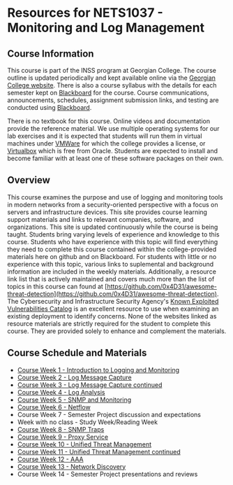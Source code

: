 # Resources for NETS1037 - Monitoring and Log Management

## Course Information
This course is part of the INSS program at Georgian College. The course outline is updated periodically and kept available online via the [Georgian College website](https://georgiancollege.ca). There is also a course syllabus with the details for each semester kept on [Blackboard](https://gc.blackboard.com) for the course. Course communications, announcements, schedules, assignment submission links, and testing are conducted using [Blackboard](https://gc.blackboard.com).
    
There is no textbook for this course. Online videos and documentation provide the reference material.
We use multiple operating systems for our lab exercises and it is expected that students will run them in virtual machines under [VMWare](https://vmware.com) for which the college provides a license, or [Virtualbox](https://www.virtualbox.org) which is free from Oracle. Students are expected to install and become familiar with at least one of these software packages on their own.

## Overview
This course examines the purpose and use of logging and monitoring tools in modern networks from a security-oriented perspective with a focus on servers and infrastructure devices. This site provides course learning support materials and links to relevant companies, software, and organizations. This site is updated continuously while the course is being taught. Students bring varying levels of experience and knowledge to this course. Students who have experience with this topic will find everything they need to complete this course contained within the college-provided materials here on github and on Blackboard. For students with little or no experience with this topic, various links to suplemental and background information are included in the weekly materials. Additionally, a resource link list that is actively maintained and covers much more than the list of topics in this course can found at [https://github.com/0x4D31/awesome-threat-detection](https://github.com/0x4D31/awesome-threat-detection). The Cybersecurity and Infrastructure Security Agency's [Known Exploited Vulnerabilities Catalog](https://www.cisa.gov/known-exploited-vulnerabilities-catalog) is an excellent resource to use when examining an existing deployment to identify concerns. None of the websites linked as resource materials are strictly required for the student to complete this course. They are provided solely to enhance and complement the materials.

## Course Schedule and Materials
* [Course Week 1 - Introduction to Logging and Monitoring](GCFlex/NETS1037-01-Intro.html)
* [Course Week 2 - Log Message Capture](GCFlex/NETS1037-02-MessageCapture.html)
* [Course Week 3 - Log Message Capture continued](GCFlex/NETS1037-02-MessageCapture.html)
* [Course Week 4 - Log Analysis](GCFlex/NETS1037-03-LogAnalysis.html)
* [Course Week 5 - SNMP and Monitoring](GCFlex/NETS1037-04-SNMP.html)
* [Course Week 6 - Netflow](GCFlex/NETS1037-05-Netflow.html)
* Course Week 7 - Semester Project discussion and expectations
* Week with no class - Study Week/Reading Week
* [Course Week 8 - SNMP Traps](GCFlex/NETS1037-06-Traps.html)
* [Course Week 9 - Proxy Service](GCFlex/NETS1037-07-Proxies.html)
* [Course Week 10 - Unified Threat Management](GCFlex/NETS1037-08-UTM.html)
* [Course Week 11 - Unified Threat Management continued](GCFlex/NETS1037-08-UTM.html)
* [Course Week 12 - AAA](GCFlex/NETS1037-09-AAA.html)
* [Course Week 13 - Network Discovery](GCFlex/NETS1037-10-Discovery.html)
* Course Week 14 - Semester Project presentations and reviews
